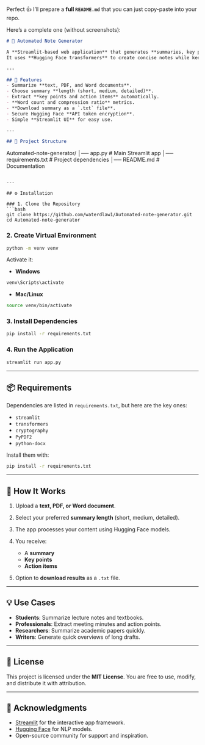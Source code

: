 Perfect 👍 I’ll prepare a **full `README.md`** that you can just copy-paste into your repo.

Here’s a complete one (without screenshots):

```markdown
# 📝 Automated Note Generator

A **Streamlit-based web application** that generates **summaries, key points, and action items** from text, PDF, or Word files.  
It uses **Hugging Face transformers** to create concise notes while keeping the most important information.

---

## 🚀 Features
- Summarize **text, PDF, and Word documents**.
- Choose summary **length (short, medium, detailed)**.
- Extract **key points and action items** automatically.
- **Word count and compression ratio** metrics.
- **Download summary as a `.txt` file**.
- Secure Hugging Face **API token encryption**.
- Simple **Streamlit UI** for easy use.

---

## 📂 Project Structure
```

Automated-note-generator/
│── app.py                # Main Streamlit app
│── requirements.txt      # Project dependencies
│── README.md             # Documentation

````

---

## ⚙️ Installation

### 1. Clone the Repository
```bash
git clone https://github.com/waterdlaw1/Automated-note-generator.git
cd Automated-note-generator
````

### 2. Create Virtual Environment

```bash
python -m venv venv
```

Activate it:

* **Windows**

```bash
venv\Scripts\activate
```

* **Mac/Linux**

```bash
source venv/bin/activate
```

### 3. Install Dependencies

```bash
pip install -r requirements.txt
```

### 4. Run the Application

```bash
streamlit run app.py
```

---

## 📦 Requirements

Dependencies are listed in `requirements.txt`, but here are the key ones:

* `streamlit`
* `transformers`
* `cryptography`
* `PyPDF2`
* `python-docx`

Install them with:

```bash
pip install -r requirements.txt
```

---

## 🔑 How It Works

1. Upload a **text, PDF, or Word document**.
2. Select your preferred **summary length** (short, medium, detailed).
3. The app processes your content using Hugging Face models.
4. You receive:

   * A **summary**
   * **Key points**
   * **Action items**
5. Option to **download results** as a `.txt` file.

---

## 💡 Use Cases

* **Students**: Summarize lecture notes and textbooks.
* **Professionals**: Extract meeting minutes and action points.
* **Researchers**: Summarize academic papers quickly.
* **Writers**: Generate quick overviews of long drafts.


---

## 📜 License

This project is licensed under the **MIT License**.
You are free to use, modify, and distribute it with attribution.

---

## 🙌 Acknowledgments

* [Streamlit](https://streamlit.io/) for the interactive app framework.
* [Hugging Face](https://huggingface.co/) for NLP models.
* Open-source community for support and inspiration.


